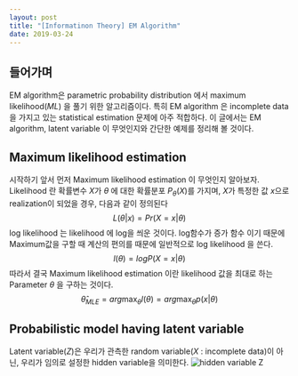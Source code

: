 ```yaml
---
layout: post
title: "[Informatinon Theory] EM Algorithm"
date: 2019-03-24
---
```

## 들어가며
EM algorithm은 parametric probability distribution 에서 maximum likelihood(*ML*) 을 풀기 위한 알고리즘이다. 특히 EM algorithm 은 incomplete data 을 가지고 있는 statistical estimation 문제에 아주 적합하다. 이 글에서는 EM algorithm, latent variable 이 무엇인지와 간단한 예제를 정리해 볼 것이다.

## Maximum likelihood estimation
시작하기 앞서 먼저 Maximum likelihood estimation 이 무엇인지 알아보자. Likelihood 란 확률변수 $X$가 $\theta$ 에 대한 확률분포 $P_{\theta}(X)$를 가지며, $X$가 특정한 값 $x$으로 realization이 되었을 경우, 다음과 같이 정의된다
$$ L(\theta|x) = Pr(X=x|\theta) $$
log likelihood 는 likelihood 에 log을 씌운 것이다. log함수가 증가 함수 이기 때문에 Maximum값을 구할 때 계산의 편의를 때문에 일반적으로 log likelihood 을 쓴다.
$$ l(\theta) = log P(X=x|\theta) $$
따라서 결국 Maximum likelihood estimation 이란 likelihood 값을 최대로 하는 Parameter $\theta$ 을 구하는 것이다.
$$ \hat{\theta}_{MLE} = arg \max_{\theta} l(\theta) = arg \max_{\theta} p(x|\theta) $$

## Probabilistic model having latent variable
Latent variable($Z$)은 우리가 관측한 random variable($X$ : incomplete data)이 아닌, 우리가 임의로 설정한 hidden variable을 의미한다.
![hidden variable Z]("/assets/images/posts/post1_1.png")
